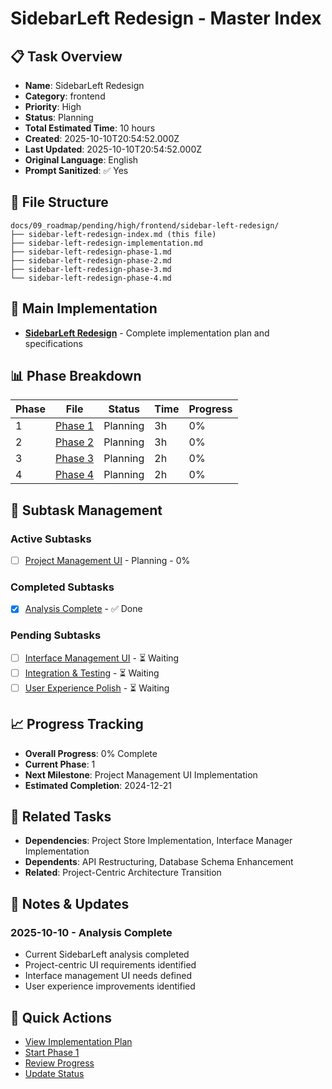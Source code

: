 # SidebarLeft Redesign - Master Index

## 📋 Task Overview
- **Name**: SidebarLeft Redesign
- **Category**: frontend
- **Priority**: High
- **Status**: Planning
- **Total Estimated Time**: 10 hours
- **Created**: 2025-10-10T20:54:52.000Z
- **Last Updated**: 2025-10-10T20:54:52.000Z
- **Original Language**: English
- **Prompt Sanitized**: ✅ Yes

## 📁 File Structure
```
docs/09_roadmap/pending/high/frontend/sidebar-left-redesign/
├── sidebar-left-redesign-index.md (this file)
├── sidebar-left-redesign-implementation.md
├── sidebar-left-redesign-phase-1.md
├── sidebar-left-redesign-phase-2.md
├── sidebar-left-redesign-phase-3.md
└── sidebar-left-redesign-phase-4.md
```

## 🎯 Main Implementation
- **[SidebarLeft Redesign](./sidebar-left-redesign-implementation.md)** - Complete implementation plan and specifications

## 📊 Phase Breakdown
| Phase | File | Status | Time | Progress |
|-------|------|--------|------|----------|
| 1 | [Phase 1](./sidebar-left-redesign-phase-1.md) | Planning | 3h | 0% |
| 2 | [Phase 2](./sidebar-left-redesign-phase-2.md) | Planning | 3h | 0% |
| 3 | [Phase 3](./sidebar-left-redesign-phase-3.md) | Planning | 2h | 0% |
| 4 | [Phase 4](./sidebar-left-redesign-phase-4.md) | Planning | 2h | 0% |

## 🔄 Subtask Management
### Active Subtasks
- [ ] [Project Management UI](./sidebar-left-redesign-phase-1.md) - Planning - 0%

### Completed Subtasks
- [x] [Analysis Complete](./sidebar-left-redesign-implementation.md) - ✅ Done

### Pending Subtasks
- [ ] [Interface Management UI](./sidebar-left-redesign-phase-2.md) - ⏳ Waiting
- [ ] [Integration & Testing](./sidebar-left-redesign-phase-3.md) - ⏳ Waiting
- [ ] [User Experience Polish](./sidebar-left-redesign-phase-4.md) - ⏳ Waiting

## 📈 Progress Tracking
- **Overall Progress**: 0% Complete
- **Current Phase**: 1
- **Next Milestone**: Project Management UI Implementation
- **Estimated Completion**: 2024-12-21

## 🔗 Related Tasks
- **Dependencies**: Project Store Implementation, Interface Manager Implementation
- **Dependents**: API Restructuring, Database Schema Enhancement
- **Related**: Project-Centric Architecture Transition

## 📝 Notes & Updates
### 2025-10-10 - Analysis Complete
- Current SidebarLeft analysis completed
- Project-centric UI requirements identified
- Interface management UI needs defined
- User experience improvements identified

## 🚀 Quick Actions
- [View Implementation Plan](./sidebar-left-redesign-implementation.md)
- [Start Phase 1](./sidebar-left-redesign-phase-1.md)
- [Review Progress](#progress-tracking)
- [Update Status](#notes--updates)
